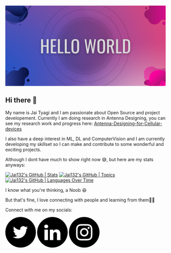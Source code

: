![github banner](https://github.com/Jai132/Jai132/blob/main/github%20bannner.png)

## Hi there 👋
My name is Jai Tyagi and I am passionate about Open Source and project developement. Currently I am doing research in Antenna Designing, you can see my research work and progress here:
[Antenna-Designing-for-Cellular-devices](https://github.com/Jai132/Antenna-Designing-for-Cellular-devices/tree/master)

I also have a deep interest in ML, DL and ComputerVision and I am currently developing my skillset so I can make and contribute to some wonderful and exciting projects.

Although I dont have much to show right now 😅, but here are my stats anyways:

[![Jai132's GitHub | Stats](https://stats.quine.sh/Jai132/github?theme=dark)](https://quine.sh)
[![Jai132's GitHub | Topics](https://stats.quine.sh/Jai132/topics-over-time?theme=dark)](https://quine.sh)
[![Jai132's GitHub | Languages Over Time](https://stats.quine.sh/Jai132/languages-over-time?theme=dark)](https://quine.sh)

I know what you're thinking, a Noob 😆

But that's fine, I love connecting with people and learning from them👾👾


Connect with me on my socials:

[![titter😆](https://github.com/Jai132/Jai132/blob/main/Twitter_black.svg)](https://twitter.com/JaiTyag75434793)
[![linkdin](https://github.com/Jai132/Jai132/blob/main/LinkedIN_black.svg)](https://www.linkedin.com/in/jai-tyagi-a6044422b/)
[![instagram](https://github.com/Jai132/Jai132/blob/main/Instagram_black.svg)](https://www.instagram.com/jai_tyagi_g/)
